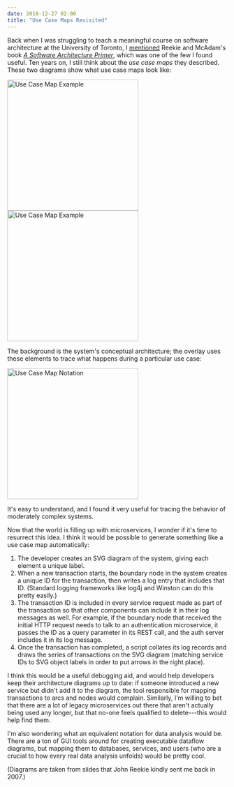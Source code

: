 ```yaml
---
date: 2018-12-27 02:00
title: "Use Case Maps Revisited"
---
```


Back when I was struggling to teach a meaningful course on software architecture at the University of Toronto,
I [mentioned]({{site.github.url}}/2011/06/12/if-youre-going-to-teach-an-undergrad-intro-to-software-engineering.html)
Reekie and McAdam's book *[A Software Architecture Primer](http://www.amazon.com/Software-Architecture-Primer-John-Reekie/dp/0646458418/)*,
which was one of the few I found useful.
Ten years on,
I still think about the *use case maps* they described.
These two diagrams show what use case maps look like:

<div class="row">
  <div class="col-md-6">
    <img src="{{site.github.url}}/files/2018/12/use-case-maps-b.png" alt="Use Case Map Example" width="300" />
  </div>
  <div class="col-md-6">
    <img src="{{site.github.url}}/files/2018/12/use-case-maps-c.png" alt="Use Case Map Example" width="300" />
  </div>
</div>

The background is the system's conceptual architecture;
the overlay uses these elements to trace what happens during a particular use case:

<img src="{{site.github.url}}/files/2018/12/use-case-maps-a.png" alt="Use Case Map Notation" width="300" />

It's easy to understand,
and I found it very useful for tracing the behavior of moderately complex systems.

Now that the world is filling up with microservices,
I wonder if it's time to resurrect this idea.
I think it would be possible to generate something like a use case map automatically:

1.  The developer creates an SVG diagram of the system,
    giving each element a unique label.
2.  When a new transaction starts,
    the boundary node in the system creates a unique ID for the transaction,
    then writes a log entry that includes that ID.
    (Standard logging frameworks like log4j and Winston can do this pretty easily.)
3.  The transaction ID is included in every service request made as part of the transaction
    so that other components can include it in their log messages as well.
    For example,
    if the boundary node that received the initial HTTP request needs to talk to an authentication microservice,
    it passes the ID as a query parameter in its REST call,
    and the auth server includes it in its log message.
4.  Once the transaction has completed,
    a script collates its log records and draws the series of transactions on the SVG diagram
    (matching service IDs to SVG object labels in order to put arrows in the right place).

I think this would be a useful debugging aid,
and would help developers keep their architecture diagrams up to date:
if someone introduced a new service but didn't add it to the diagram,
the tool responsible for mapping transactions to arcs and nodes would complain.
Similarly,
I'm willing to bet that there are a lot of legacy microservices out there
that aren't actually being used any longer,
but that no-one feels qualified to delete---this would help find them.

I'm also wondering what an equivalent notation for data analysis would be.
There are a ton of GUI tools around for creating executable dataflow diagrams,
but mapping them to databases, services, and users
(who are a crucial to how every real data analysis unfolds)
would be pretty cool.

(Diagrams are taken from slides that John Reekie kindly sent me back in 2007.)
